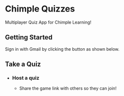 # Chimple Quizzes
Multiplayer Quiz App for Chimple Learning!

## Getting Started
Sign in with Gmail by clicking the button as shown below.

## Take a Quiz
[^1]: Select any of the lessons displayed to take a quiz (see image below).
 - ### Host a quiz
   - Share the game link with others so they can join!
[^2]: Join a multiplayer quiz by entering the game link that was shared with you.
